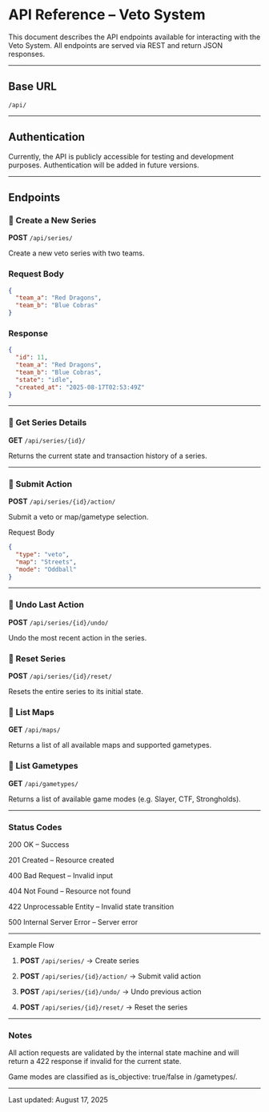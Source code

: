 # API Reference – Veto System

This document describes the API endpoints available for interacting with the Veto System. All endpoints are served via REST and return JSON responses.

---

## Base URL

`/api/`

---

## Authentication

Currently, the API is publicly accessible for testing and development purposes. Authentication will be added in future versions.

---

## Endpoints

### 🔸 Create a New Series

**POST** `/api/series/`

Create a new veto series with two teams.

### Request Body
```json
{
  "team_a": "Red Dragons",
  "team_b": "Blue Cobras"
}
```
### Response
```json
{
  "id": 11,
  "team_a": "Red Dragons",
  "team_b": "Blue Cobras",
  "state": "idle",
  "created_at": "2025-08-17T02:53:49Z"
}
```

---

### 🔸 Get Series Details

**GET** `/api/series/{id}/`

Returns the current state and transaction history of a series.

---

### 🔸 Submit Action

**POST** `/api/series/{id}/action/`

Submit a veto or map/gametype selection.

Request Body
```json
{
  "type": "veto",
  "map": "Streets",
  "mode": "Oddball"
}
```

---

### 🔸 Undo Last Action

**POST** `/api/series/{id}/undo/`

Undo the most recent action in the series.


### 🔸 Reset Series

**POST** `/api/series/{id}/reset/`

Resets the entire series to its initial state.


### 🔸 List Maps

**GET** `/api/maps/`

Returns a list of all available maps and supported gametypes.


### 🔸 List Gametypes

**GET** `/api/gametypes/`

Returns a list of available game modes (e.g. Slayer, CTF, Strongholds).


---

### Status Codes

200 OK – Success

201 Created – Resource created

400 Bad Request – Invalid input

404 Not Found – Resource not found

422 Unprocessable Entity – Invalid state transition

500 Internal Server Error – Server error



---

Example Flow

1. **POST** `/api/series/` → Create series


2. **POST** `/api/series/{id}/action/` → Submit valid action


3. **POST** `/api/series/{id}/undo/` → Undo previous action


4. **POST** `/api/series/{id}/reset/` → Reset the series




---

### Notes

All action requests are validated by the internal state machine and will return a 422 response if invalid for the current state.

Game modes are classified as is_objective: true/false in /gametypes/.



---

Last updated: August 17, 2025
